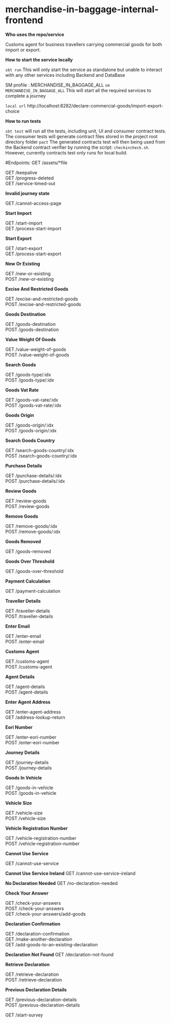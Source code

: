 
# merchandise-in-baggage-internal-frontend

**Who uses the repo/service**

Customs agent for business travellers carrying commercial goods for both import or export.

**How to start the service locally**

`sbt run` This will only start the service as standalone but unable to interact with any other services including Backend and DataBase

SM profile : MERCHANDISE_IN_BAGGAGE_ALL
`sm MERCHANDISE_IN_BAGGAGE_ALL` This will start all the required services to complete a journey

`local url` http://localhost:8282/declare-commercial-goods/import-export-choice

**How to run tests**

`sbt test` will run all the tests, including unit, UI and consumer contract tests. The consumer tests will generate
contract files stored in the project root directory folder `pact`
The generated contracts test will then being used from the Backend contract verifier by running the script:
`checkincheck.sh`. However, currently contracts test only runs for local build.

#Endpoints:
GET        /assets/*file                 

GET        /keepalive                    
GET        /progress-deleted             
GET        /service-timed-out            

**Invalid journey state**

GET        /cannot-access-page           

**Start Import**

GET        /start-import                 
GET        /process-start-import         

**Start Export**

GET        /start-export                 
GET        /process-start-export         

**New Or Existing**

GET        /new-or-existing              
POST       /new-or-existing              

**Excise And Restricted Goods**

GET        /excise-and-restricted-goods  
POST       /excise-and-restricted-goods  

**Goods Destination**

GET        /goods-destination            
POST       /goods-destination            

**Value Weight Of Goods**

GET        /value-weight-of-goods        
POST       /value-weight-of-goods        

**Search Goods**

GET        /goods-type/:idx              
POST       /goods-type/:idx              

**Goods Vat Rate**

GET        /goods-vat-rate/:idx          
POST       /goods-vat-rate/:idx          

**Goods Origin**

GET        /goods-origin/:idx            
POST       /goods-origin/:idx            

**Search Goods Country**

GET        /search-goods-country/:idx    
POST       /search-goods-country/:idx    

**Purchase Details**

GET        /purchase-details/:idx        
POST       /purchase-details/:idx        

**Review Goods**

GET        /review-goods                 
POST       /review-goods                 

**Remove Goods**

GET        /remove-goods/:idx            
POST       /remove-goods/:idx            

**Goods Removed**

GET        /goods-removed                

**Goods Over Threshold**

GET        /goods-over-threshold         

**Payment Calculation**

GET        /payment-calculation          

**Traveller Details**

GET        /traveller-details            
POST       /traveller-details            

**Enter Email**

GET        /enter-email                  
POST       /enter-email                  

**Customs Agent**

GET        /customs-agent                
POST       /customs-agent                

**Agent Details**

GET        /agent-details                
POST       /agent-details                

**Enter Agent Address**

GET        /enter-agent-address          
GET        /address-lookup-return        

**Eori Number**

GET        /enter-eori-number            
POST       /enter-eori-number            

**Journey Details**

GET        /journey-details              
POST       /journey-details              

**Goods In Vehicle**

GET        /goods-in-vehicle             
POST       /goods-in-vehicle             

**Vehicle Size**

GET        /vehicle-size                 
POST       /vehicle-size                 

**Vehicle Registration Number**

GET        /vehicle-registration-number  
POST       /vehicle-registration-number  

**Cannot Use Service**

GET        /cannot-use-service           

**Cannot Use Service Ireland**
GET        /cannot-use-service-ireland   

**No Declaration Needed**
GET        /no-declaration-needed        

**Check Your Answer**

GET        /check-your-answers           
POST       /check-your-answers           
GET        /check-your-answers/add-goods 

**Declaration Confirmation**

GET        /declaration-confirmation     
GET        /make-another-declaration     
GET        /add-goods-to-an-existing-declaration     


**Declaration Not Found**
GET        /declaration-not-found        

**Retrieve Declaration**

GET        /retrieve-declaration         
POST       /retrieve-declaration         

**Previous Declaration Details**

GET        /previous-declaration-details        
POST       /previous-declaration-details        

GET         /start-survey                
